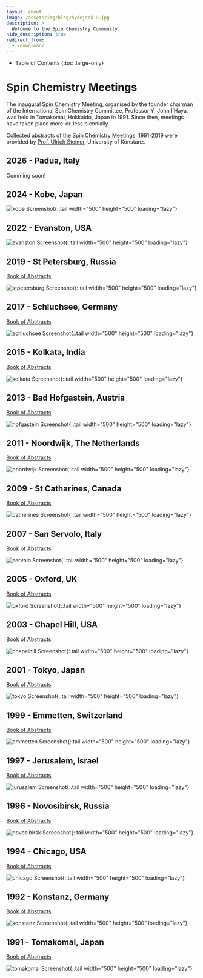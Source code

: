 ```yaml
---
layout: about
image: /assets/img/blog/hydejack-9.jpg
description: >
  Welcome to the Spin Chemistry Community.
hide_description: true
redirect_from:
  - /download/
---
```


<!-- Google tag (gtag.js) -->
<script async src="https://www.googletagmanager.com/gtag/js?id=G-STRM3GYD69"></script>
<script>
  window.dataLayer = window.dataLayer || [];
  function gtag(){dataLayer.push(arguments);}
  gtag('js', new Date());

  gtag('config', 'G-STRM3GYD69');
</script>

- Table of Contents
{:toc .large-only}

# Spin Chemistry Meetings

The inaugural Spin Chemistry Meeting, organised by the founder chairman of the 
International Spin Chemistry Committee, Professor Y. John I’Haya, was held in 
Tomakomai, Hokkaido, Japan in 1991. Since then, meetings have taken place more-or-less biennially.

Collected abstracts of the Spin Chemistry Meetings, 1991-2019 were provided by 
[Prof. Ulrich Steiner](mailto:ulrich.steiner@uni-konstanz.de), University of Konstanz.

## 2026 - Padua, Italy

Comming soon!

## 2024 - Kobe, Japan

![kobe Screenshot](assets/img/meetings/SCM_2024.jpg){:.tail width="500" height="500" loading="lazy"}

## 2022 - Evanston, USA

![evanston Screenshot](assets/img/meetings/SCM_2022.jpg){:.tail width="500" height="500" loading="lazy"}

## 2019 - St Petersburg, Russia

[Book of Abstracts](meetings/SCM_2019_abstracts.pdf)

![stpetersburg Screenshot](assets/img/meetings/SCM_2019.jpg){:.tail width="500" height="500" loading="lazy"}

## 2017 - Schluchsee, Germany

[Book of Abstracts](meetings/SCM_2017_abstracts.pdf)

![schluchsee Screenshot](assets/img/meetings/SCM_2017.jpg){:.tail width="500" height="500" loading="lazy"}

## 2015 - Kolkata, India

[Book of Abstracts](meetings/SCM_2015_abstracts.pdf)

![kolkata Screenshot](assets/img/meetings/SCM_2015.jpg){:.tail width="500" height="500" loading="lazy"}

## 2013 - Bad Hofgastein, Austria

[Book of Abstracts](meetings/SCM_2013_abstracts.pdf)

![hofgastein Screenshot](assets/img/meetings/SCM_2013.jpg){:.tail width="500" height="500" loading="lazy"}

## 2011 - Noordwijk, The Netherlands

[Book of Abstracts](meetings/SCM_2011_abstracts.pdf)

![noordwijk Screenshot](assets/img/meetings/SCM_2011.jpg){:.tail width="500" height="500" loading="lazy"}

## 2009 - St Catharines, Canada

[Book of Abstracts](meetings/SCM_2009_abstracts.pdf)

![catherines Screenshot](assets/img/meetings/SCM_2009.jpg){:.tail width="500" height="500" loading="lazy"}

## 2007 - San Servolo, Italy

[Book of Abstracts](meetings/SCM_2007_abstracts.pdf)

![servolo Screenshot](assets/img/meetings/SCM_2007.jpg){:.tail width="500" height="500" loading="lazy"}

## 2005 - Oxford, UK

[Book of Abstracts](meetings/SCM_2005_abstracts.pdf)

![oxford Screenshot](assets/img/meetings/SCM_2005.jpg){:.tail width="500" height="500" loading="lazy"}

## 2003 - Chapel Hill, USA

[Book of Abstracts](meetings/SCM_2003_abstracts.pdf)

![chapelhill Screenshot](assets/img/meetings/SCM_2003.jpg){:.tail width="500" height="500" loading="lazy"}

## 2001 - Tokyo, Japan

[Book of Abstracts](meetings/SCM_2001_abstracts.pdf)

![tokyo Screenshot](assets/img/meetings/SCM_2001.jpg){:.tail width="500" height="500" loading="lazy"}

## 1999 - Emmetten, Switzerland

[Book of Abstracts](meetings/SCM_1999_abstracts.pdf)

![emmetten Screenshot](assets/img/meetings/SCM_1999.jpg){:.tail width="500" height="500" loading="lazy"}

## 1997 - Jerusalem, Israel

[Book of Abstracts](meetings/SCM_1997_abstracts.pdf)

![jurusalem Screenshot](assets/img/meetings/SCM_1997.jpg){:.tail width="500" height="500" loading="lazy"}

## 1996 - Novosibirsk, Russia

[Book of Abstracts](meetings/SCM_1996_abstracts.pdf)

![novosibirsk Screenshot](assets/img/meetings/SCM_1996.jpg){:.tail width="500" height="500" loading="lazy"}

## 1994 - Chicago, USA

[Book of Abstracts](meetings/SCM_1994_abstracts.pdf)

![chicago Screenshot](assets/img/meetings/SCM_1994.jfif){:.tail width="500" height="500" loading="lazy"}

## 1992 - Konstanz, Germany

[Book of Abstracts](meetings/SCM_1992_abstracts.pdf)

![konstanz Screenshot](assets/img/meetings/SCM_1992.jpg){:.tail width="500" height="500" loading="lazy"}

## 1991 - Tomakomai, Japan

[Book of Abstracts](meetings/SCM_1991_abstracts.pdf)

![tomakomai Screenshot](assets/img/meetings/SCM_1991.jpg){:.tail width="500" height="500" loading="lazy"}

